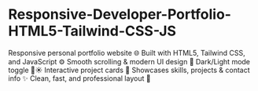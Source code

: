 # Responsive-Developer-Portfolio-HTML5-Tailwind-CSS-JS
Responsive personal portfolio website 🌐  Built with HTML5, Tailwind CSS, and JavaScript ⚙️  Smooth scrolling &amp; modern UI design 🎨  Dark/Light mode toggle 🌙☀️  Interactive project cards 💼  Showcases skills, projects &amp; contact info ✨  Clean, fast, and professional layout 🚀
